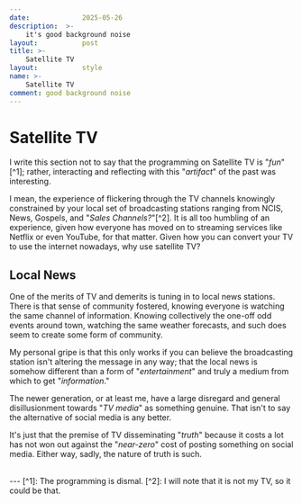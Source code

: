 ```yaml
---
date:             2025-05-26
description:  >-
    it's good background noise
layout:           post
title: >-
    Satellite TV
layout:           style
name: >-
    Satellite TV
comment: good background noise
---
```


# Satellite TV

I write this section not to say that the programming on Satellite TV is "*fun*"[^1]; rather, interacting and reflecting with this "*artifact*" of the past was interesting.

I mean, the experience of flickering through the TV channels knowingly constrained by your local set of broadcasting stations ranging from NCIS, News, Gospels, and "*Sales Channels?*"[^2]. It is all too humbling of an experience, given how everyone has moved on to streaming services like Netflix or even YouTube, for that matter. Given how you can convert your TV to use the internet nowadays, why use satellite TV?

## Local News

One of the merits of TV and demerits is tuning in to local news stations. There is that sense of community fostered, knowing everyone is watching the same channel of information. Knowing collectively the one-off odd events around town, watching the same weather forecasts, and such does seem to create some form of community. 

My personal gripe is that this only works if you can believe the broadcasting station isn't altering the message in any way; that the local news is somehow different than a form of "*entertainment*" and truly a medium from which to get "*information*."

The newer generation, or at least me, have a large disregard and general disillusionment towards "*TV media*" as something genuine. That isn't to say the alternative of social media is any better.

It's just that the premise of TV disseminating "*truth*" because it costs a lot has not won out against the "*near-zero*" cost of posting something on social media. Either way, sadly, the nature of truth is such.


<br/>
---
[^1]: The programming is dismal.
[^2]: I will note that it is not my TV, so it could be that.
